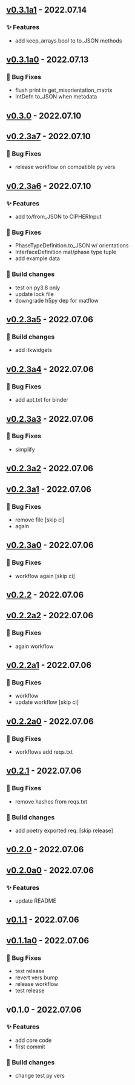 
<a name="v0.3.1a1"></a>
## [v0.3.1a1](https://github.com/LightForm-group/cipher-parse/compare/v0.3.1a0...v0.3.1a1) - 2022.07.14

### ✨ Features

* add keep_arrays bool to to_JSON methods


<a name="v0.3.1a0"></a>
## [v0.3.1a0](https://github.com/LightForm-group/cipher-parse/compare/v0.3.0...v0.3.1a0) - 2022.07.13

### 🐛 Bug Fixes

* flush print in get_misorientation_matrix
* IntDefn to_JSON when metadata


<a name="v0.3.0"></a>
## [v0.3.0](https://github.com/LightForm-group/cipher-parse/compare/v0.2.3a7...v0.3.0) - 2022.07.10


<a name="v0.2.3a7"></a>
## [v0.2.3a7](https://github.com/LightForm-group/cipher-parse/compare/v0.2.3a6...v0.2.3a7) - 2022.07.10

### 🐛 Bug Fixes

* release workflow on compatible py vers


<a name="v0.2.3a6"></a>
## [v0.2.3a6](https://github.com/LightForm-group/cipher-parse/compare/v0.2.3a5...v0.2.3a6) - 2022.07.10

### ✨ Features

* add to/from_JSON to CIPHERInput

### 🐛 Bug Fixes

* PhaseTypeDefinition.to_JSON w/ orientations
* InterfaceDefinition mat/phase type tuple
* add example data

### 👷 Build changes

* test on py3.8 only
* update lock file
* downgrade h5py dep for matflow


<a name="v0.2.3a5"></a>
## [v0.2.3a5](https://github.com/LightForm-group/cipher-parse/compare/v0.2.3a4...v0.2.3a5) - 2022.07.06

### 👷 Build changes

* add itkwidgets


<a name="v0.2.3a4"></a>
## [v0.2.3a4](https://github.com/LightForm-group/cipher-parse/compare/v0.2.3a3...v0.2.3a4) - 2022.07.06

### 🐛 Bug Fixes

* add apt.txt for binder


<a name="v0.2.3a3"></a>
## [v0.2.3a3](https://github.com/LightForm-group/cipher-parse/compare/v0.2.3a2...v0.2.3a3) - 2022.07.06

### 🐛 Bug Fixes

* simplify


<a name="v0.2.3a2"></a>
## [v0.2.3a2](https://github.com/LightForm-group/cipher-parse/compare/v0.2.3a1...v0.2.3a2) - 2022.07.06


<a name="v0.2.3a1"></a>
## [v0.2.3a1](https://github.com/LightForm-group/cipher-parse/compare/v0.2.3a0...v0.2.3a1) - 2022.07.06

### 🐛 Bug Fixes

* remove file [skip ci]
* again


<a name="v0.2.3a0"></a>
## [v0.2.3a0](https://github.com/LightForm-group/cipher-parse/compare/v0.2.2...v0.2.3a0) - 2022.07.06

### 🐛 Bug Fixes

* workflow again [skip ci]


<a name="v0.2.2"></a>
## [v0.2.2](https://github.com/LightForm-group/cipher-parse/compare/v0.2.2a2...v0.2.2) - 2022.07.06


<a name="v0.2.2a2"></a>
## [v0.2.2a2](https://github.com/LightForm-group/cipher-parse/compare/v0.2.2a1...v0.2.2a2) - 2022.07.06

### 🐛 Bug Fixes

* again workflow


<a name="v0.2.2a1"></a>
## [v0.2.2a1](https://github.com/LightForm-group/cipher-parse/compare/v0.2.2a0...v0.2.2a1) - 2022.07.06

### 🐛 Bug Fixes

* workflow
* update workflow [skip ci]


<a name="v0.2.2a0"></a>
## [v0.2.2a0](https://github.com/LightForm-group/cipher-parse/compare/v0.2.1...v0.2.2a0) - 2022.07.06

### 🐛 Bug Fixes

* workflows add reqs.txt


<a name="v0.2.1"></a>
## [v0.2.1](https://github.com/LightForm-group/cipher-parse/compare/v0.2.0...v0.2.1) - 2022.07.06

### 🐛 Bug Fixes

* remove hashes from reqs.txt

### 👷 Build changes

* add poetry exported req. [skip release]


<a name="v0.2.0"></a>
## [v0.2.0](https://github.com/LightForm-group/cipher-parse/compare/v0.2.0a0...v0.2.0) - 2022.07.06


<a name="v0.2.0a0"></a>
## [v0.2.0a0](https://github.com/LightForm-group/cipher-parse/compare/v0.1.1...v0.2.0a0) - 2022.07.06

### ✨ Features

* update README


<a name="v0.1.1"></a>
## [v0.1.1](https://github.com/LightForm-group/cipher-parse/compare/v0.1.1a0...v0.1.1) - 2022.07.06


<a name="v0.1.1a0"></a>
## [v0.1.1a0](https://github.com/LightForm-group/cipher-parse/compare/v0.1.0...v0.1.1a0) - 2022.07.06

### 🐛 Bug Fixes

* test release
* revert vers bump
* release workflow
* test release


<a name="v0.1.0"></a>
## v0.1.0 - 2022.07.06

### ✨ Features

* add core code
* first commit

### 👷 Build changes

* change test py vers

